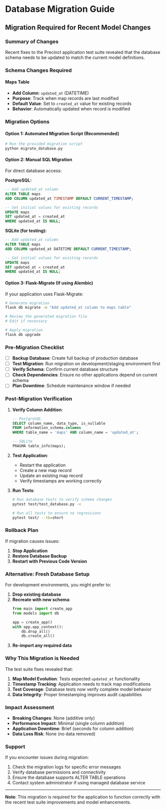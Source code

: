 # Database Migration Guide

## Migration Required for Recent Model Changes

### Summary of Changes
Recent fixes to the Precinct application test suite revealed that the database schema needs to be updated to match the current model definitions.

### Schema Changes Required

#### Maps Table
- **Add Column**: `updated_at` (DATETIME)
- **Purpose**: Track when map records are last modified
- **Default Value**: Set to `created_at` value for existing records
- **Behavior**: Automatically updated when record is modified

### Migration Options

#### Option 1: Automated Migration Script (Recommended)
```bash
# Run the provided migration script
python migrate_database.py
```

#### Option 2: Manual SQL Migration
For direct database access:

**PostgreSQL:**
```sql
-- Add updated_at column
ALTER TABLE maps 
ADD COLUMN updated_at TIMESTAMP DEFAULT CURRENT_TIMESTAMP;

-- Set initial values for existing records
UPDATE maps 
SET updated_at = created_at 
WHERE updated_at IS NULL;
```

**SQLite (for testing):**
```sql
-- Add updated_at column  
ALTER TABLE maps 
ADD COLUMN updated_at DATETIME DEFAULT CURRENT_TIMESTAMP;

-- Set initial values for existing records
UPDATE maps 
SET updated_at = created_at 
WHERE updated_at IS NULL;
```

#### Option 3: Flask-Migrate (If using Alembic)
If your application uses Flask-Migrate:

```bash
# Generate migration
flask db migrate -m "Add updated_at column to maps table"

# Review the generated migration file
# Edit if necessary

# Apply migration
flask db upgrade
```

### Pre-Migration Checklist

- [ ] **Backup Database**: Create full backup of production database
- [ ] **Test Migration**: Run migration on development/staging environment first
- [ ] **Verify Schema**: Confirm current database structure
- [ ] **Check Dependencies**: Ensure no other applications depend on current schema
- [ ] **Plan Downtime**: Schedule maintenance window if needed

### Post-Migration Verification

1. **Verify Column Addition**:
   ```sql
   -- PostgreSQL
   SELECT column_name, data_type, is_nullable 
   FROM information_schema.columns 
   WHERE table_name = 'maps' AND column_name = 'updated_at';
   
   -- SQLite
   PRAGMA table_info(maps);
   ```

2. **Test Application**:
   - Restart the application
   - Create a new map record
   - Update an existing map record
   - Verify timestamps are working correctly

3. **Run Tests**:
   ```bash
   # Run database tests to verify schema changes
   pytest test/test_database.py -v
   
   # Run all tests to ensure no regressions
   pytest test/ --tb=short
   ```

### Rollback Plan

If migration causes issues:

1. **Stop Application**
2. **Restore Database Backup**
3. **Restart with Previous Code Version**

### Alternative: Fresh Database Setup

For development environments, you might prefer to:

1. **Drop existing database**
2. **Recreate with new schema**:
   ```python
   from main import create_app
   from models import db
   
   app = create_app()
   with app.app_context():
       db.drop_all()
       db.create_all()
   ```
3. **Re-import any required data**

### Why This Migration is Needed

The test suite fixes revealed that:

1. **Map Model Evolution**: Tests expected `updated_at` functionality
2. **Timestamp Tracking**: Application needs to track map modifications
3. **Test Coverage**: Database tests now verify complete model behavior
4. **Data Integrity**: Proper timestamping improves audit capabilities

### Impact Assessment

- **Breaking Changes**: None (additive only)
- **Performance Impact**: Minimal (single column addition)
- **Application Downtime**: Brief (seconds for column addition)
- **Data Loss Risk**: None (no data removed)

### Support

If you encounter issues during migration:

1. Check the migration logs for specific error messages
2. Verify database permissions and connectivity
3. Ensure the database supports ALTER TABLE operations
4. Contact system administrator if using managed database service

---

**Note**: This migration is required for the application to function correctly with the recent test suite improvements and model enhancements.
